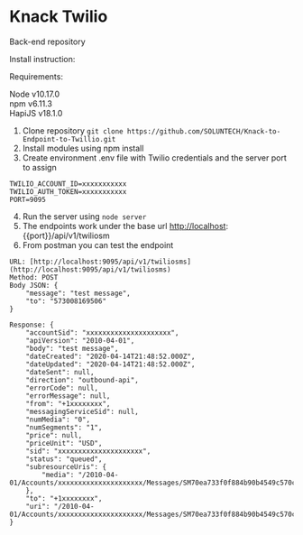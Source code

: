 # Knack Twilio

Back-end repository

Install instruction:

Requirements:

Node v10.17.0  
npm v6.11.3  
HapiJS v18.1.0

1. Clone repository ``git clone https://github.com/SOLUNTECH/Knack-to-Endpoint-to-Twillio.git``  
2. Install modules using npm install  
3. Create environment .env file with Twilio credentials and the server port to assign  
```
TWILIO_ACCOUNT_ID=xxxxxxxxxxx
TWILIO_AUTH_TOKEN=xxxxxxxxxxx
PORT=9095
```
4. Run the server  using ``node server``  
5. The endpoints work under the base url [http://localhost](http://localhost/):{{port}}/api/v1/twiliosm  
6. From postman you can test the endpoint  
```
URL: [http://localhost:9095/api/v1/twiliosms](http://localhost:9095/api/v1/twiliosms)  
Method: POST  
Body JSON: {  
	"message": "test message",  
	"to": "573008169506"  
}

Response: {  
	"accountSid": "xxxxxxxxxxxxxxxxxxxxx",  
	"apiVersion": "2010-04-01",  
	"body": "test message",  
	"dateCreated": "2020-04-14T21:48:52.000Z",  
	"dateUpdated": "2020-04-14T21:48:52.000Z",  
	"dateSent": null,  
	"direction": "outbound-api",  
	"errorCode": null,  
	"errorMessage": null,  
	"from": "+1xxxxxxxx",  
	"messagingServiceSid": null,  
	"numMedia": "0",  
	"numSegments": "1",  
	"price": null,  
	"priceUnit": "USD",  
	"sid": "xxxxxxxxxxxxxxxxxxxxx",  
	"status": "queued",  
	"subresourceUris": {  
		"media": "/2010-04-01/Accounts/xxxxxxxxxxxxxxxxxxxxx/Messages/SM70ea733f0f884b90b4549c570c5f2b15/Media.json"  
	},  
	"to": "+1xxxxxxxx",  
	"uri": "/2010-04-01/Accounts/xxxxxxxxxxxxxxxxxxxxx/Messages/SM70ea733f0f884b90b4549c570c5f2b15.json"  
}
```
